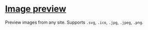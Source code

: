 # [Image preview](https://preview.casperiv.dev)

Preview images from any site. Supports `.svg`, `.ico`, `.jpg`, `.jpeg`, `.png`.
